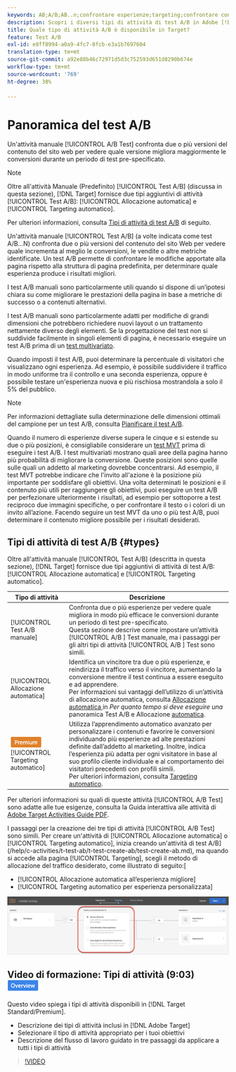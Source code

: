 ```yaml
---
keywords: AB;A/B;AB..n;confrontare esperienze;targeting;confrontare contenuti;targeting automatico;allocazione automatica
description: Scopri i diversi tipi di attività di test A/B in Adobe [!DNL Target] - Manuale, Allocazione automatica e Targeting automatico. Scegli quello che è giusto per te.
title: Quale tipo di attività A/B è disponibile in Target?
feature: Test A/B
exl-id: e8ff8994-a0a9-4fc7-8fcb-e3a1b7697604
translation-type: tm+mt
source-git-commit: a92e88b46c72971d5d3c752593d651d8290b674e
workflow-type: tm+mt
source-wordcount: '769'
ht-degree: 38%

---
```


# Panoramica del test A/B

Un&#39;attività manuale [!UICONTROL A/B Test] confronta due o più versioni del contenuto del sito web per vedere quale versione migliora maggiormente le conversioni durante un periodo di test pre-specificato.

>[!NOTE]
>
>Oltre all&#39;attività Manuale (Predefinito) [!UICONTROL Test A/B] (discussa in questa sezione), [!DNL Target] fornisce due tipi aggiuntivi di attività [!UICONTROL Test A/B]: [!UICONTROL Allocazione automatica] e [!UICONTROL Targeting automatico].
>
>Per ulteriori informazioni, consulta [Tipi di attività di test A/B](#types) di seguito.

Un&#39;attività manuale [!UICONTROL Test A/B] (a volte indicata come test A/B...N) confronta due o più versioni del contenuto del sito Web per vedere quale incrementa al meglio le conversioni, le vendite o altre metriche identificate. Un test A/B permette di confrontare le modifiche apportate alla pagina rispetto alla struttura di pagina predefinita, per determinare quale esperienza produce i risultati migliori.

I test A/B manuali sono particolarmente utili quando si dispone di un’ipotesi chiara su come migliorare le prestazioni della pagina in base a metriche di successo o a contenuti alternativi.

I test A/B manuali sono particolarmente adatti per modifiche di grandi dimensioni che potrebbero richiedere nuovi layout o un trattamento nettamente diverso degli elementi. Se la progettazione del test non si suddivide facilmente in singoli elementi di pagina, è necessario eseguire un test A/B prima di un [test multivariato](/help/c-activities/c-multivariate-testing/multivariate-testing.md).

Quando imposti il test A/B, puoi determinare la percentuale di visitatori che visualizzano ogni esperienza. Ad esempio, è possibile suddividere il traffico in modo uniforme tra il controllo e una seconda esperienza, oppure è possibile testare un&#39;esperienza nuova e più rischiosa mostrandola a solo il 5% del pubblico.

>[!NOTE]
>
>Per informazioni dettagliate sulla determinazione delle dimensioni ottimali del campione per un test A/B, consulta [Pianificare il test A/B](/help/c-activities/t-test-ab/sample-size-determination.md).

Quando il numero di esperienze diverse supera le cinque e si estende su due o più posizioni, è consigliabile considerare un [test MVT](/help/c-activities/c-multivariate-testing/multivariate-testing.md) prima di eseguire i test A/B. I test multivariati mostrano quali aree della pagina hanno più probabilità di migliorare la conversione. Queste posizioni sono quelle sulle quali un addetto al marketing dovrebbe concentrarsi. Ad esempio, il test MVT potrebbe indicare che l&#39;invito all&#39;azione è la posizione più importante per soddisfare gli obiettivi. Una volta determinati le posizioni e il contenuto più utili per raggiungere gli obiettivi, puoi eseguire un test A/B per perfezionare ulteriormente i risultati, ad esempio per sottoporre a test reciproco due immagini specifiche, o per confrontare il testo o i colori di un invito all’azione. Facendo seguire un test MVT da uno o più test A/B, puoi determinare il contenuto migliore possibile per i risultati desiderati.

## Tipi di attività di test A/B {#types}

Oltre all&#39;attività manuale [!UICONTROL Test A/B] (descritta in questa sezione), [!DNL Target] fornisce due tipi aggiuntivi di attività di test A/B: [!UICONTROL Allocazione automatica] e [!UICONTROL Targeting automatico].

| Tipo di attività | Descrizione |
| --- | --- |
| [!UICONTROL Test A/B manuale] | Confronta due o più esperienze per vedere quale migliora in modo più efficace le conversioni durante un periodo di test pre-specificato. <br>Questa sezione descrive come impostare un’attività  [!UICONTROL A/B ] Test manuale, ma i passaggi per gli altri tipi di attività  [!UICONTROL A/B ] Test sono simili. |
| [!UICONTROL Allocazione automatica] | Identifica un vincitore tra due o più esperienze, e reindirizza il traffico verso il vincitore, aumentando la conversione mentre il test continua a essere eseguito e ad apprendere. <br>Per informazioni sui vantaggi dell’utilizzo di un’attività di allocazione automatica, consulta  [Allocazione automatica ](/help/c-activities/t-test-ab/sample-size-determination.md#auto-allocate) in  *Per quanto tempo si deve eseguire una* panoramica Test A/B e Allocazione  [automatica](/help/c-activities/automated-traffic-allocation/automated-traffic-allocation.md). |
| ![Badge Premium ](/help/assets/premium.png) [!UICONTROL Targeting automatico] | Utilizza l’apprendimento automatico avanzato per personalizzare i contenuti e favorire le conversioni individuando più esperienze ad alte prestazioni definite dall’addetto al marketing. Inoltre, indica l’esperienza più adatta per ogni visitatore in base al suo profilo cliente individuale e al comportamento dei visitatori precedenti con profili simili. <br>Per ulteriori informazioni, consulta  [Targeting automatico](/help/c-activities/auto-target/auto-target-to-optimize.md). |

Per ulteriori informazioni su quali di queste attività [!UICONTROL A/B Test] sono adatte alle tue esigenze, consulta la Guida interattiva alle attività di [Adobe Target Activities Guide PDF](/help/c-activities/target-activities-guide.md).

I passaggi per la creazione dei tre tipi di attività [!UICONTROL A/B Test] sono simili. Per creare un&#39;attività di [!UICONTROL Allocazione automatica] o [!UICONTROL Targeting automatico], inizia creando un&#39;attività di test A/B](/help/c-activities/t-test-ab/t-test-create-ab/test-create-ab.md), ma quando si accede alla pagina [!UICONTROL Targeting], scegli il metodo di allocazione del traffico desiderato, come illustrato di seguito:[

* [!UICONTROL Allocazione automatica all’esperienza migliore]
* [!UICONTROL Targeting automatico per esperienza personalizzata]

![Impostazioni del metodo di allocazione del traffico](/help/c-activities/t-test-ab/t-test-create-ab/assets/traffic-allocation-method.png)

## Video di formazione: Tipi di attività (9:03) ![Badge panoramica](/help/assets/overview.png)

Questo video spiega i tipi di attività disponibili in [!DNL Target Standard/Premium].

* Descrizione dei tipi di attività inclusi in [!DNL Adobe Target]
* Selezionare il tipo di attività appropriato per i tuoi obiettivi
* Descrizione del flusso di lavoro guidato in tre passaggi da applicare a tutti i tipi di attività

>[!VIDEO](https://video.tv.adobe.com/v/17386)
